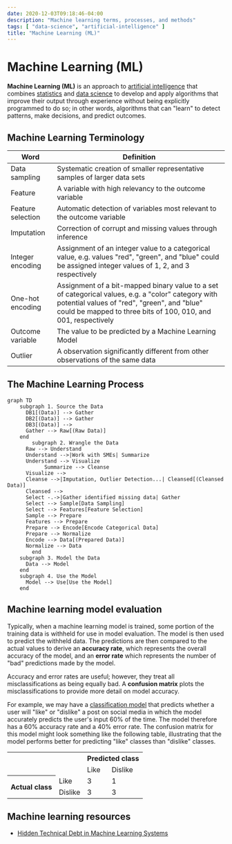 ```yaml
---
date: 2020-12-03T09:18:46-04:00
description: "Machine learning terms, processes, and methods"
tags: [ "data-science", "artificial-intelligence" ]
title: "Machine Learning (ML)"
---
```


# Machine Learning (ML)

**Machine Learning (ML)** is an approach to [artificial intelligence](artificial-intelligence.md) that combines [statistics](statistics.md) and [data science](data-science.md) to develop and apply algorithms that improve their output through experience without being explicitly programmed to do so; in other words, algorithms that can "learn" to detect patterns, make decisions, and predict outcomes.

<!-- TODO:

Classification - Make a decision/prediction involving two or more categories or outcomes. e.g. accept/reject a loan

Regression - Predict an outcome based on one or more input variables. e.g. how much will a house sell for based on size, location, etc.

Clustering - Group objects together based on similarities in data. For example, identifying marketing segments based on customer demographics.

Anomaly detection - Find observations that are different than the "normal" data. e.g. a spike in negative social media comments after a new product release

Association learning - ...

Numeric estimation - ...

-----

Deep learning - a form of machine learning that stacks multiple ML models on top of each other to form a hierarchy. e.g. Face -> Gemoetric primitives -> Objects (eyes, nose, mouth) -> Faces -> Person name prediction

 -->

## Machine Learning Terminology

| Word              | Definition                                                                                                                                                                                                           |
| ----------------- | -------------------------------------------------------------------------------------------------------------------------------------------------------------------------------------------------------------------- |
| Data sampling     | Systematic creation of smaller representative samples of larger data sets                                                                                                                                            |
| Feature           | A variable with high relevancy to the outcome variable                                                                                                                                                               |
| Feature selection | Automatic detection of variables most relevant to the outcome variable                                                                                                                                               |
| Imputation        | Correction of corrupt and missing values through inference                                                                                                                                                           |
| Integer encoding  | Assignment of an integer value to a categorical value, e.g. values "red", "green", and "blue" could be assigned integer values of 1, 2, and 3 respectively                                                           |
| One-hot encoding  | Assignment of a bit-mapped binary value to a set of categorical values, e.g. a "color" category with potential values of "red", "green", and "blue" could be mapped to three bits of 100, 010, and 001, respectively |
| Outcome variable  | The value to be predicted by a Machine Learning Model                                                                                                                                                                |
| Outlier           | A observation significantly different from other observations of the same data                                                                                                                                       |

## The Machine Learning Process

```mermaid
graph TD
    subgraph 1. Source the Data
      DB1[(Data)] --> Gather
      DB2[(Data)] --> Gather
      DB3[(Data)] -->
      Gather --> Raw[(Raw Data)]
    end
		subgraph 2. Wrangle the Data
      Raw --> Understand
      Understand -->|Work with SMEs| Summarize
      Understand --> Visualize
			Summarize --> Cleanse
      Visualize -->
      Cleanse -->|Imputation, Outlier Detection...| Cleansed[(Cleansed Data)]
      Cleansed -->
      Select -.->|Gather identified missing data| Gather
      Select --> Sample[Data Sampling]
      Select --> Features[Feature Selection]
      Sample --> Prepare
      Features --> Prepare
      Prepare --> Encode[Encode Categorical Data]
      Prepare --> Normalize
      Encode --> Data[(Prepared Data)]
      Normalize --> Data
		end
    subgraph 3. Model the Data
      Data --> Model
    end
    subgraph 4. Use the Model
      Model --> Use[Use the Model]
    end
```

## Machine learning model evaluation

Typically, when a machine learning model is trained, some portion of the training data is withheld for use in model evaluation.
The model is then used to predict the withheld data. The predictions are then compared to the actual values to derive an
**accuracy rate**, which represents the overall accuracy of the model, and an **error rate** which represents the number of "bad"
predictions made by the model.

Accuracy and error rates are useful; however, they treat all misclassifications as being equally bad. A **confusion matrix** plots the
misclassifications to provide more detail on model accuracy.

For example, we may have a [classification model](classification-learning.md) that predicts whether a user will "like" or "dislike"
a post on social media in which the model accurately predicts the user's input 60% of the time. The model therefore has a 60%
accuracy rate and a 40% error rate. The confusion matrix for this model might look something like the following table, illustrating that the
model performs better for predicting "like" classes than "dislike" classes.

<table>
	<tr>
		<td rowspan="2" colspan="3"></td>
		<th colspan="2">Predicted class</th>
	</tr>
	<tr>
		<td>Like</td>
		<td>Dislike</td>
	</tr>
	<tr>
		<th rowspan="2" colspan="2">Actual class</th>
		<td>Like</td>
		<td>3</td>
		<td>1</td>
	</tr>
	<tr>
		<td>Dislike</td>
		<td>3</td>
		<td>3</td>
	</tr>
</table>

## Machine learning resources

* [Hidden Technical Debt in Machine Learning Systems](https://proceedings.neurips.cc/paper/2015/file/86df7dcfd896fcaf2674f757a2463eba-Paper.pdf)
